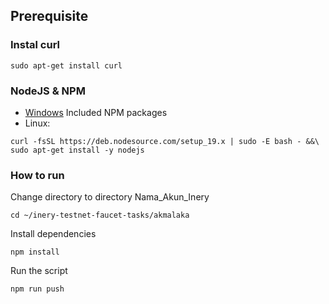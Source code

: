 ## Prerequisite

### Instal curl
```
sudo apt-get install curl
```

### NodeJS & NPM
- [Windows](https://nodejs.org/en/download/) Included NPM packages
- Linux:
```
curl -fsSL https://deb.nodesource.com/setup_19.x | sudo -E bash - &&\
sudo apt-get install -y nodejs
```



### How to run

Change directory to directory Nama_Akun_Inery

```shell
cd ~/inery-testnet-faucet-tasks/akmalaka
```

Install dependencies

```shell
npm install
```

Run the script

```
npm run push
```